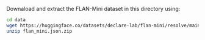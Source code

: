 Downaload and extract the FLAN-Mini dataset in this directory using:

```bash
cd data
wget https://huggingface.co/datasets/declare-lab/flan-mini/resolve/main/flan_mini.json.zip
unzip flan_mini.json.zip
```

